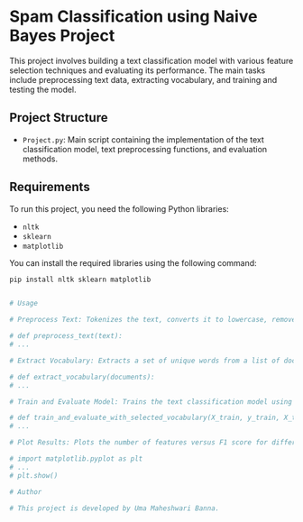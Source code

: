 # Spam Classification using Naive Bayes Project

This project involves building a text classification model with various feature selection techniques and evaluating its performance. The main tasks include preprocessing text data, extracting vocabulary, and training and testing the model.

## Project Structure

- `Project.py`: Main script containing the implementation of the text classification model, text preprocessing functions, and evaluation methods.

## Requirements

To run this project, you need the following Python libraries:

- `nltk`
- `sklearn`
- `matplotlib`

You can install the required libraries using the following command:

```bash
pip install nltk sklearn matplotlib


# Usage

# Preprocess Text: Tokenizes the text, converts it to lowercase, removes punctuation and stopwords, and applies stemming.

# def preprocess_text(text):
# ...

# Extract Vocabulary: Extracts a set of unique words from a list of documents.

# def extract_vocabulary(documents):
# ...

# Train and Evaluate Model: Trains the text classification model using different feature selection methods and evaluates its performance.

# def train_and_evaluate_with_selected_vocabulary(X_train, y_train, X_test, y_test, selected_vocabulary):
# ...

# Plot Results: Plots the number of features versus F1 score for different feature selection methods.

# import matplotlib.pyplot as plt
# ...
# plt.show()

# Author

# This project is developed by Uma Maheshwari Banna.